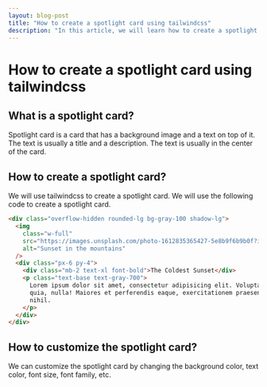 ```yaml
---
layout: blog-post
title: "How to create a spotlight card using tailwindcss"
description: "In this article, we will learn how to create a spotlight card using tailwindcss."
---
```


# How to create a spotlight card using tailwindcss

## What is a spotlight card?

Spotlight card is a card that has a background image and a text on top of it. The text is usually a title and a description. The text is usually in the center of the card.

<!-- more -->

## How to create a spotlight card?

We will use tailwindcss to create a spotlight card. We will use the following code to create a spotlight card.

```html
<div class="overflow-hidden rounded-lg bg-gray-100 shadow-lg">
  <img
    class="w-full"
    src="https://images.unsplash.com/photo-1612835365427-5e8b9f6b9b0f?ixid=MnwxMjA3fDB8MHxzZWFyY2h8Mnx8c3BvdGxldGhlfGVufDB8fDB8fA%3D%3D&ixlib=rb-1.2.1&w=1000&q=80"
    alt="Sunset in the mountains"
  />
  <div class="px-6 py-4">
    <div class="mb-2 text-xl font-bold">The Coldest Sunset</div>
    <p class="text-base text-gray-700">
      Lorem ipsum dolor sit amet, consectetur adipisicing elit. Voluptatibus
      quia, nulla! Maiores et perferendis eaque, exercitationem praesentium
      nihil.
    </p>
  </div>
</div>
```

## How to customize the spotlight card?

We can customize the spotlight card by changing the background color, text color, font size, font family, etc.
